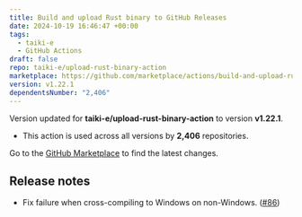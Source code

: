 ```yaml
---
title: Build and upload Rust binary to GitHub Releases
date: 2024-10-19 16:46:47 +00:00
tags:
  - taiki-e
  - GitHub Actions
draft: false
repo: taiki-e/upload-rust-binary-action
marketplace: https://github.com/marketplace/actions/build-and-upload-rust-binary-to-github-releases
version: v1.22.1
dependentsNumber: "2,406"
---
```



Version updated for **taiki-e/upload-rust-binary-action** to version **v1.22.1**.
- This action is used across all versions by **2,406** repositories.

Go to the [GitHub Marketplace](https://github.com/marketplace/actions/build-and-upload-rust-binary-to-github-releases) to find the latest changes.

## Release notes

- Fix failure when cross-compiling to Windows on non-Windows. ([#86](https://github.com/taiki-e/upload-rust-binary-action/issues/86))
